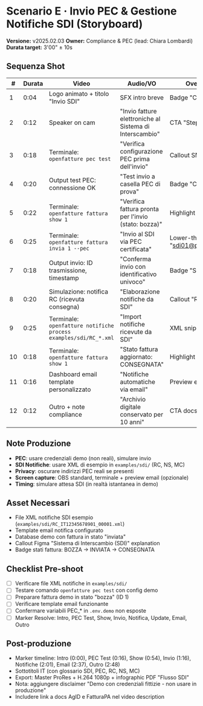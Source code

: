 # Scenario E · Invio PEC & Gestione Notifiche SDI (Storyboard)

**Versione:** v2025.02.03
**Owner:** Compliance & PEC (lead: Chiara Lombardi)
**Durata target:** 3'00" ± 10s

## Sequenza Shot
| # | Durata | Video | Audio/VO | Overlay/Note |
|---|--------|-------|----------|--------------|
| 1 | 0:04 | Logo animato + titolo "Invio SDI" | SFX intro breve | Badge "Compliance" |
| 2 | 0:12 | Speaker on cam | "Invio fatture elettroniche al Sistema di Interscambio" | CTA "Step 1/6" |
| 3 | 0:18 | Terminale: `openfatture pec test` | "Verifica configurazione PEC prima dell'invio" | Callout SMTP config |
| 4 | 0:20 | Output test PEC: connessione OK | "Test invio a casella PEC di prova" | Badge "Connection OK" |
| 5 | 0:22 | Terminale: `openfatture fattura show 1` | "Verifica fattura pronta per l'invio (stato: bozza)" | Highlight status field |
| 6 | 0:25 | Terminale: `openfatture fattura invia 1 --pec` | "Invio al SDI via PEC certificata" | Lower-third "sdi01@pec.fatturapa.it" |
| 7 | 0:18 | Output invio: ID trasmissione, timestamp | "Conferma invio con identificativo univoco" | Badge "Sent to SDI" |
| 8 | 0:20 | Simulazione: notifica RC (ricevuta consegna) | "Elaborazione notifiche da SDI" | Callout "RC = Delivered" |
| 9 | 0:25 | Terminale: `openfatture notifiche process examples/sdi/RC_*.xml` | "Import notifiche ricevute da SDI" | XML snippet overlay |
| 10 | 0:18 | Terminale: `openfatture fattura show 1` | "Stato fattura aggiornato: CONSEGNATA" | Highlight status change |
| 11 | 0:16 | Dashboard email template personalizzato | "Notifiche automatiche via email" | Preview email template |
| 12 | 0:12 | Outro + note compliance | "Archivio digitale conservato per 10 anni" | CTA docs compliance |

## Note Produzione
- **PEC**: usare credenziali demo (non reali), simulare invio
- **SDI Notifiche**: usare XML di esempio in `examples/sdi/` (RC, NS, MC)
- **Privacy**: oscurare indirizzi PEC reali se presenti
- **Screen capture**: OBS standard, terminale + preview email (opzionale)
- **Timing**: simulare attesa SDI (in realtà istantanea in demo)

## Asset Necessari
- File XML notifiche SDI esempio (`examples/sdi/RC_IT12345678901_00001.xml`)
- Template email notifica configurato
- Database demo con fattura in stato "inviata"
- Callout Figma "Sistema di Interscambio (SDI)" explanation
- Badge stati fattura: BOZZA → INVIATA → CONSEGNATA

## Checklist Pre-shoot
- [ ] Verificare file XML notifiche in `examples/sdi/`
- [ ] Testare comando `openfatture pec test` con config demo
- [ ] Preparare fattura demo in stato "bozza" (ID 1)
- [ ] Verificare template email funzionante
- [ ] Confermare variabili PEC_* in `.env.demo` non esposte
- [ ] Marker Resolve: Intro, PEC Test, Show, Invio, Notifica, Update, Email, Outro

## Post-produzione
- Marker timeline: Intro (0:00), PEC Test (0:16), Show (0:54), Invio (1:16), Notifiche (2:01), Email (2:37), Outro (2:48)
- Sottotitoli IT (con glossario SDI, PEC, RC, NS, MC)
- Export: Master ProRes + H.264 1080p + infographic PDF "Flusso SDI"
- Nota: aggiungere disclaimer "Demo con credenziali fittizie - non usare in produzione"
- Includere link a docs AgID e FatturaPA nel video description
